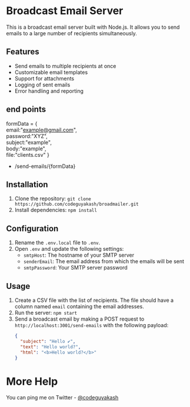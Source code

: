 # Broadcast Email Server

This is a broadcast email server built with Node.js. It allows you to send emails to a large number of recipients simultaneously.

## Features

- Send emails to multiple recipients at once
- Customizable email templates
- Support for attachments
- Logging of sent emails
- Error handling and reporting

## end points

formData = {
<br/>
email:"example@gmail.com",
<br/>
password:"XYZ",
<br/>
subject:"example",
<br/>
body:"example",
<br/>
file:"clients.csv"
}

- /send-emails/{formData}

## Installation

1. Clone the repository: `git clone https://github.com/codeguyakash/broadmailer.git`
2. Install dependencies: `npm install`

## Configuration

1. Rename the `.env.local` file to `.env`.
2. Open `.env` and update the following settings:
   - `smtpHost`: The hostname of your SMTP server
   - `senderEmail`: The email address from which the emails will be sent
   - `smtpPassword`: Your SMTP server password

## Usage

1. Create a CSV file with the list of recipients. The file should have a column named `email` containing the email addresses.
2. Run the server: `npm start`
3. Send a broadcast email by making a POST request to `http://localhost:3001/send-emails` with the following payload:
   ```json
   {
     "subject": "Hello ✔",
     "text": "Hello world?",
     "html": "<b>Hello world?</b>"
   }
   ```

# More Help

You can ping me on Twitter - <a href="https://twitter.com/codeguyakash">@codeguyakash</a>
